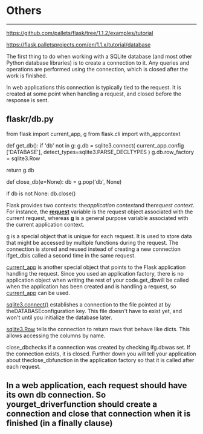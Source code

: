 # Others

---

<https://github.com/pallets/flask/tree/1.1.2/examples/tutorial>

<https://flask.palletsprojects.com/en/1.1.x/tutorial/database>

The first thing to do when working with a SQLite database (and most other Python database libraries) is to create a connection to it. Any queries and operations are performed using the connection, which is closed after the work is finished.

In web applications this connection is typically tied to the request. It is created at some point when handling a request, and closed before the response is sent.

## flaskr/db.py

from flask import current_app, g
from flask.cli import with_appcontext

def get_db():
if 'db' not in g:
g.db = sqlite3.connect(
current_app.config ['DATABASE'],
detect_types=sqlite3.PARSE_DECLTYPES
)
g.db.row_factory = sqlite3.Row

return g.db

def close_db(e=None):
db = g.pop('db', None)

if db is not None:
db.close()

Flask provides two contexts: the*application context*and the*request context*. For instance, the [**request**](https://flask.palletsprojects.com/en/0.12.x/api/#flask.request) variable is the request object associated with the current request, whereas [**g**](https://flask.palletsprojects.com/en/0.12.x/api/#flask.g) is a general purpose variable associated with the current application context.

[g](https://flask.palletsprojects.com/en/1.1.x/api/#flask.g) is a special object that is unique for each request. It is used to store data that might be accessed by multiple functions during the request. The connection is stored and reused instead of creating a new connection ifget_dbis called a second time in the same request.

[current_app](https://flask.palletsprojects.com/en/1.1.x/api/#flask.current_app) is another special object that points to the Flask application handling the request. Since you used an application factory, there is no application object when writing the rest of your code.get_dbwill be called when the application has been created and is handling a request, so [current_app](https://flask.palletsprojects.com/en/1.1.x/api/#flask.current_app) can be used.

[sqlite3.connect()](https://docs.python.org/3/library/sqlite3.html#sqlite3.connect) establishes a connection to the file pointed at by theDATABASEconfiguration key. This file doesn't have to exist yet, and won't until you initialize the database later.

[sqlite3.Row](https://docs.python.org/3/library/sqlite3.html#sqlite3.Row) tells the connection to return rows that behave like dicts. This allows accessing the columns by name.

close_dbchecks if a connection was created by checking ifg.dbwas set. If the connection exists, it is closed. Further down you will tell your application about theclose_dbfunction in the application factory so that it is called after each request.

## In a web application, each request should have its own db connection. So yourget_driverfunction should create a connection and close that connection when it is finished (in a finally clause)

